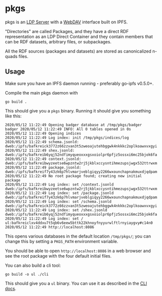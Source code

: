 # pkgs

pkgs is an [LDP Server](https://www.w3.org/TR/ldp/) with a [WebDAV](https://en.wikipedia.org/wiki/WebDAV) interface built on IPFS.

"Directories" are called Packages, and they have a direct RDF representation as an LDP Direct Container and they contain members that can be RDF datasets, arbitrary files, or subpackages.

All the RDF sources (packages and datasets) are stored as canonicalized n-quads files.

## Usage

Make sure you have an IPFS daemon running - preferably go-ipfs v0.5.0+.

Compile the main pkgs daemon with

```
go build .
```

This should give you a `pkgs` binary. Running it should give you something like this:

```
2020/05/12 11:22:49 Opening badger database at /tmp/pkgs/badger
badger 2020/05/12 11:22:49 INFO: All 0 tables opened in 0s
2020/05/12 11:22:49 Opening indices
2020/05/12 11:22:49 Log index: init /tmp/pkgs/indices/log
2020/05/12 11:22:49 schema.jsonld:	 dweb:/ipfs/bafkreick3772z66zzvan3t5zweoajutehbggwk4nkkkc2oplkoawxvxgyi
2020/05/12 11:22:49 shex.jsonld:	 dweb:/ipfs/bafkreib6yqj52ndfimyqueoxxxgsxoiolpr6pfjz5ossxi6mc25bjok6fa
2020/05/12 11:22:49 context.jsonld:	 dweb:/ipfs/bafkreibwyzeetse6wpzntw2rj5jkblxccysntihmezupsjwgx532ttrwxm
2020/05/12 11:22:49 package.jsonld:	 dweb:/ipfs/bafkreif7y43zk6p7hlvmarjveblgiqyy2266wxounchapnakmuxdjqdpam
2020/05/12 11:22:49 No root package found; creating new initial package
2020/05/12 11:22:49 Log index: set /context.jsonld dweb:/ipfs/bafkreibwyzeetse6wpzntw2rj5jkblxccysntihmezupsjwgx532ttrwxm
2020/05/12 11:22:49 Log index: set /package.jsonld dweb:/ipfs/bafkreif7y43zk6p7hlvmarjveblgiqyy2266wxounchapnakmuxdjqdpam
2020/05/12 11:22:49 Log index: set /schema.jsonld dweb:/ipfs/bafkreick3772z66zzvan3t5zweoajutehbggwk4nkkkc2oplkoawxvxgyi
2020/05/12 11:22:49 Log index: set /shex.jsonld dweb:/ipfs/bafkreib6yqj52ndfimyqueoxxxgsxoiolpr6pfjz5ossxi6mc25bjok6fa
2020/05/12 11:22:49 Log index: set / ul:bafkreiclxv4ddxu7t5qb6v6eew5bttk22khnoyfnyyurwlftlrnyiaygvy#c14n0
2020/05/12 11:22:49 http://localhost:8086

```

This opens various databases in the default location `/tmp/pkgs/`; you can change this by setting a `PKGS_PATH` environment variable.

You should be able to open `http://localhost:8086` in a web browser and see the root package with the four default initial files.

You can also build a cli tool:

```
go build -o ul ./cli
```

This should give you a `ul` binary. You can use it as described in the [CLI docs](CLI.md).
